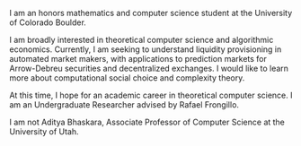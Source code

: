 I am an honors mathematics and computer science student at the University of Colorado Boulder. 

I am broadly interested in theoretical computer science and algorithmic economics. Currently, I am seeking to understand liquidity provisioning in automated market makers, with applications to prediction markets for Arrow-Debreu securities and decentralized exchanges. I would like to learn more about computational social choice and complexity theory.

At this time, I hope for an academic career in theoretical computer science. I am an Undergraduate Researcher advised by Rafael Frongillo.

I am not Aditya Bhaskara, Associate Professor of Computer Science at the University of Utah.